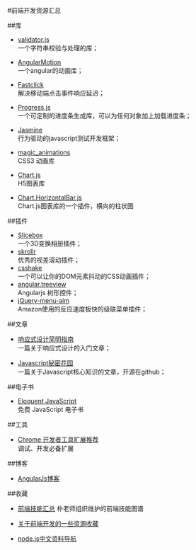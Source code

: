 #前端开发资源汇总

##库

+ [validator.js](https://github.com/chriso/validator.js)  
  一个字符串校验与处理的库；

+ [AngularMotion](http://mgcrea.github.io/angular-motion/)  
  一个angular的动画库；

+ [Fastclick](http://ftlabs.github.io/fastclick/)  
  解决移动端点击事件响应延迟；

+ [Progress.js](http://usablica.github.io/progress.js/)  
  一个可定制的进度条生成库，可以为任何对象加上加载进度条；

+ [Jasmine](http://jasmine.github.io/)  
  行为驱动的javascript测试开发框架；

+ [magic_animations](http://www.minimamente.com/example/magic_animations/)  
  CSS3 动画库

+ [Chart.js](https://github.com/nnnick/Chart.js)  
  H5图表库

+ [Chart.HorizontalBar.js](https://github.com/tomsouthall/Chart.HorizontalBar.js)  
  Chart.js图表库的一个插件，横向的柱状图

##插件

+ [Slicebox](https://github.com/codrops/Slicebox)  
  一个3D变换相册插件；
+ [skrollr](https://github.com/Prinzhorn/skrollr)  
  优秀的视差滚动插件；
+ [csshake](https://github.com/elrumordelaluz/csshake)  
  一个可以让你的DOM元素抖动的CSS动画插件；
+ [angular.treeview](https://github.com/eu81273/angular.treeview)  
  Angularjs 树形控件；
+ [jQuery-menu-aim](https://github.com/kamens/jQuery-menu-aim)  
  Amazon使用的反应速度极快的级联菜单插件；

##文章

+ [响应式设计简明指南](http://www.adamkaplan.me/grid/)  
  一篇关于响应式设计的入门文章；  

+ [Javascript秘密花园](http://bonsaiden.github.io/JavaScript-Garden/zh/)  
  一篇关于Javascript核心知识的文章，开源在github；

##电子书

+ [Eloquent JavaScript](http://eloquentjavascript.net/2nd_edition/preview/)  
  免费 JavaScript 电子书

##工具

+ [Chrome 开发者工具扩展推荐](https://developers.google.com/chrome-developer-tools/docs/extensions-gallery)  
  调试、开发必备扩展

##博客
+ [AngularJs博客](http://angularjs.blogspot.com/)

##收藏
+ [前端技能汇总](https://github.com/JacksonTian/fks/blob/master/README.md)
  朴老师组织维护的前端技能图谱

+ [关于前端开发的一些资源收藏](https://github.com/dypsilon/frontend-dev-bookmarks/blob/master/README.md)

+ [node.js中文资料导航](https://github.com/youyudehexie/node123/blob/master/README.md)
